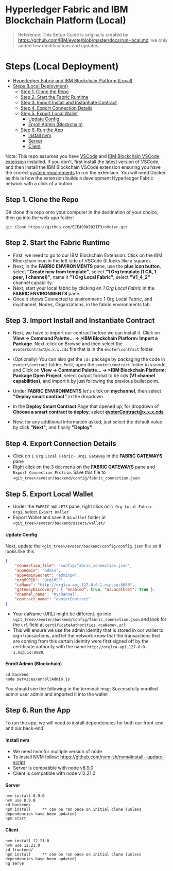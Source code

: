 # Hyperledger Fabric and IBM Blockchain Platform (Local)

> Reference: This Setup Guide is originally created by <https://github.com/IBM/evote/blob/master/docs/run-local.md>, we only added few modifications and updates.

# Steps (Local Deployment)

- [Hyperledger Fabric and IBM Blockchain Platform (Local)](#hyperledger-fabric-and-ibm-blockchain-platform-local)
- [Steps (Local Deployment)](#steps-local-deployment)
  - [Step 1. Clone the Repo](#step-1-clone-the-repo)
  - [Step 2. Start the Fabric Runtime](#step-2-start-the-fabric-runtime)
  - [Step 3. Import Install and Instantiate Contract](#step-3-import-install-and-instantiate-contract)
  - [Step 4. Export Connection Details](#step-4-export-connection-details)
  - [Step 5. Export Local Wallet](#step-5-export-local-wallet)
      - [Update Config](#update-config)
      - [Enroll Admin (Blockchain)](#enroll-admin-blockchain)
  - [Step 6. Run the App](#step-6-run-the-app)
      - [Install nvm](#install-nvm)
      - [Server](#server)
      - [Client](#client)

Note: This repo assumes you have [VSCode](https://code.visualstudio.com/download) 
and [IBM Blockchain VSCode extension](https://marketplace.visualstudio.com/items?itemName=IBMBlockchain.ibm-blockchain-platform) installed. If you don't, first install the 
latest version of VSCode, and then install the IBM Blockchain VSCode extension ensuring you 
have the correct [system requirements](https://marketplace.visualstudio.com/items?itemName=IBMBlockchain.ibm-blockchain-platform) to run the extension. You will need Docker as this is how the extension builds a development Hyperledger Fabric network with a click of a button.

## Step 1. Clone the Repo

Git clone this repo onto your computer in the destination of your choice, then go into the web-app folder:

```
git clone https://github.com/ECE493W2021T3/eVoter.git
```

## Step 2. Start the Fabric Runtime

- First, we need to go to our IBM Blockchain Extension. Click on the IBM Blockchain icon
  in the left side of VSCode (It looks like a square).
- Next, in the **FABRIC ENVIRONMENTS** pane, use the **plus icon button**, select **"Create new from template"**, select **"1 Org template (1 CA, 1 peer, 1 channel)"**, name it **"1 Org Local Fabric"**, select **"V1_4_2"** channel capability.
- Next, start your local fabric by clicking on
  *1 Org Local Fabric* in the **FABRIC ENVIRONMENTS** pane.
- Once it shows Connected to environment: 1 Org Local Fabric, and mychannel, Nodes, Organzations, in the fabric environments tab.

## Step 3. Import Install and Instantiate Contract

- Next, we have to import our contract before we can install it. Click on 
**View -> Command Palette... -> >IBM Blockchain Platform: Import a Package**. Next, click 
on Browse and then select the `evoterContract@x.x.x.cds` file that is in the `evoter\contract` folder.
- (Optionally) You can also get the `cds` package by packaging the code in `evoter\contract` folder. First, open the `evoter\contract` folder in vscode, and Click on
**View -> Command Palette... -> >IBM Blockchain Platform: Package Open Project**, select output format to be cds **(V1 channel capabilities)**, and import it by just following the previous bullet point.
- Under **FABRIC ENVIRONMENTS** let's click on **mychannel**, then select **"Deploy smart contract"** in the dropdown
- In the **Deploy Smart Contract** Page that opened up, for dropdown of **Choose a smart contract to deploy**, select **evoterContract@x.x.x.cds**

- Now, for any additional information asked, just select the default value by click **"Next"**, and finally **"Deploy"**.

## Step 4. Export Connection Details

- Click on `1 Org Local Fabric- Org1 Gateway` in the **FABRIC GATEWAYS** pane
- Right click on the 3 dot menu on the **FABRIC GATEWAYS** pane and `Export Connection Profile`. Save this file to `<git_tree>/evoter/backend/config/fabric_connection.json`

## Step 5. Export Local Wallet

- Under the `FABRIC WALLETS` pane, right click on `1 Org Local Fabric - Org1`, select `Export Wallet`
- Export Wallet and save it as `wallet` folder at `<git_tree>/evoter/backend/assets/wallet/`

#### Update Config

Next, update the `<git_tree>/evoter/backend/config/config.json` file so it looks like this

```json
{
    "connection_file": "config/fabric_connection.json",
    "appAdmin": "admin",
    "appAdminSecret": "adminpw",
    "orgMSPID": "Org1MSP",
    "caName": "http://org1ca-api.127-0-0-1.nip.io:8080",
    "gatewayDiscovery": { "enabled": true, "asLocalhost": true },
    "channel_name": "mychannel",
    "contract_name": "evoterContract"
}
```

- Your caName (URL) might be different, go into `<git_tree>/evoter/backend/config/fabric_connection.json` and look for the `url` field at `certificateAuthorities.<caName>.url`
- This will ensure we use the admin identity that is stored in our wallet to sign transactions, and let the network know that the transactions that are coming from this certain identity were first signed off by the certificate authority with the name `http://org1ca-api.127-0-0-1.nip.io:8080`.

#### Enroll Admin (Blockchain)
```
cd backend
node services/enrollAdmin.js
```
You should see the following in the terminal:
msg: Successfully enrolled admin user admin and imported it into the wallet

## Step 6. Run the App
To run the app, we will need to install dependencies for both our front-end and our back-end. 

#### Install nvm

- We need nvm for multiple version of node
- To install NVM follow: https://github.com/nvm-sh/nvm#install--update-script
- Server is compatible with node v8.9.0
- Client is compatible with node v12.21.0

#### Server
```
nvm install 8.9.0
nvm use 8.9.0
cd backend/
npm install     ** can be ran once on initial clone (unless dependencies have been updated)
npm start
```

#### Client
```
nvm install 12.21.0
nvm use 12.21.0
cd frontend/
npm install     ** can be ran once on initial clone (unless dependencies have been updated)
ng serve
```